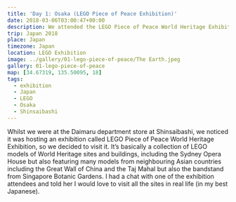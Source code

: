 ```yaml
---
title: 'Day 1: Osaka (LEGO Piece of Peace Exhibition)'
date: 2018-03-06T03:00:47+00:00
description: We attended the LEGO Piece of Peace World Heritage Exhibition at Daimaru. It showcases LEGO models of World Heritage sites and buildings.
trip: Japan 2018
place: Japan
timezone: Japan
location: LEGO Exhibition
image: ../gallery/01-lego-piece-of-peace/The Earth.jpeg
gallery: 01-lego-piece-of-peace
map: [34.67319, 135.50095, 18]
tags:
  - exhibition
  - Japan
  - LEGO
  - Osaka
  - Shinsaibashi
---
```


Whilst we were at the Daimaru department store at Shinsaibashi, we noticed it was hosting an exhibition called LEGO Piece of Peace World Heritage Exhibition, so we decided to visit it. It&#8217;s basically a collection of LEGO models of World Heritage sites and buildings, including the Sydney Opera House but also featuring many models from neighbouring Asian countries including the Great Wall of China and the Taj Mahal but also the bandstand from Singapore Botanic Gardens. I had a chat with one of the exhibition attendees and told her I would love to visit all the sites in real life (in my best Japanese).
